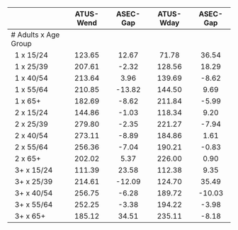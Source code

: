 
|                      |    ATUS-Wend |     ASEC-Gap |    ATUS-Wday |     ASEC-Gap |
| -------------------- | :----------: | :----------: | :----------: | :----------: |
| # Adults x Age Group |              |              |              |              |
| &nbsp;&nbsp;1 x 15/24 |       123.65 |        12.67 |        71.78 |        36.54 |
| &nbsp;&nbsp;1 x 25/39 |       207.61 |        -2.32 |       128.56 |        18.29 |
| &nbsp;&nbsp;1 x 40/54 |       213.64 |         3.96 |       139.69 |        -8.62 |
| &nbsp;&nbsp;1 x 55/64 |       210.85 |       -13.82 |       144.50 |         9.69 |
| &nbsp;&nbsp;1 x 65+  |       182.69 |        -8.62 |       211.84 |        -5.99 |
| &nbsp;&nbsp;2 x 15/24 |       144.86 |        -1.03 |       118.34 |         9.20 |
| &nbsp;&nbsp;2 x 25/39 |       279.80 |        -2.35 |       221.27 |        -7.94 |
| &nbsp;&nbsp;2 x 40/54 |       273.11 |        -8.89 |       184.86 |         1.61 |
| &nbsp;&nbsp;2 x 55/64 |       256.36 |        -7.04 |       190.21 |        -0.83 |
| &nbsp;&nbsp;2 x 65+  |       202.02 |         5.37 |       226.00 |         0.90 |
| &nbsp;&nbsp;3+ x 15/24 |       111.39 |        23.58 |       112.38 |         9.35 |
| &nbsp;&nbsp;3+ x 25/39 |       214.61 |       -12.09 |       124.70 |        35.49 |
| &nbsp;&nbsp;3+ x 40/54 |       256.75 |        -6.28 |       189.72 |       -10.03 |
| &nbsp;&nbsp;3+ x 55/64 |       252.25 |        -3.38 |       194.22 |        -3.98 |
| &nbsp;&nbsp;3+ x 65+ |       185.12 |        34.51 |       235.11 |        -8.18 |


